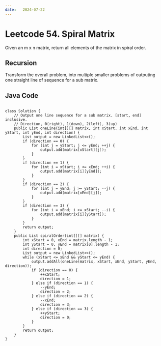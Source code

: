 ```yaml
---
date:   2024-07-22
---
```


# Leetcode 54. Spiral Matrix

Given an m x n matrix, return all elements of the matrix in spiral order.

## Recursion
Transform the overall problem, into multiple smaller problems of outputing one straight line of sequence for a sub matrix.

## Java Code
<pre>
<code>
class Solution {
    // Output one line sequence for a sub matrix. [start, end] inclusive.
    // Direction, 0(right), 1(down), 2(left), 3(up)
    public List<Integer> oneLine(int[][] matrix, int xStart, int xEnd, int yStart, int yEnd, int direction) {
        List<Integer> output = new LinkedList<>();
        if (direction == 0) {
            for (int j = yStart; j <= yEnd; ++j) {
                output.add(matrix[xStart][j]);
            }
        }
        if (direction == 1) {
            for (int i = xStart; i <= xEnd; ++i) {
                output.add(matrix[i][yEnd]);
            }
        }
        if (direction == 2) {
            for (int j = yEnd; j >= yStart; --j) {
                output.add(matrix[xEnd][j]);
            }
        }
        if (direction == 3) {
            for (int i = xEnd; i >= xStart; --i) {
                output.add(matrix[i][yStart]);
            }
        }
        return output;
    }
    public List<Integer> spiralOrder(int[][] matrix) {
        int xStart = 0, xEnd = matrix.length - 1;
        int yStart = 0, yEnd = matrix[0].length - 1;
        int direction = 0;
        List<Integer> output = new LinkedList<>();
        while (xStart <= xEnd && yStart <= yEnd) {
            output.addAll(oneLine(matrix, xStart, xEnd, yStart, yEnd, direction));
            if (direction == 0) {
                ++xStart;
                direction = 1;
            } else if (direction == 1) {
                --yEnd;
                direction = 2;
            } else if (direction == 2) {
                --xEnd;
                direction = 3;
            } else if (direction == 3) {
                ++yStart;
                direction = 0;
            }
        }
        return output;
    }
}
</code>
</pre>
